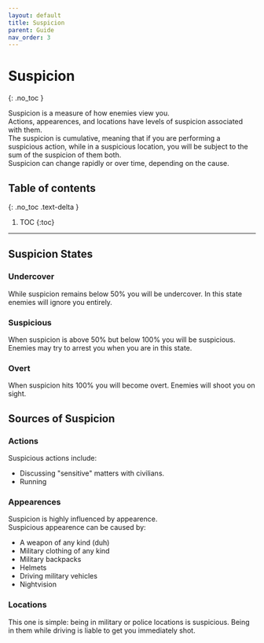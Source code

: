 ```yaml
---
layout: default
title: Suspicion
parent: Guide
nav_order: 3
---
```


# Suspicion
{: .no_toc }

Suspicion is a measure of how enemies view you.  
Actions, appearences, and locations have levels of suspicion associated with them.  
The suspicion is cumulative, meaning that if you are performing a suspicious action, 
while in a suspicious location, you will be subject to the sum of the suspicion of them both.  
Suspicion can change rapidly or over time, depending on the cause.  

## Table of contents
{: .no_toc .text-delta }

1. TOC
{:toc}

---

## Suspicion States

### Undercover

While suspicion remains below 50% you will be undercover. In this state enemies will ignore you entirely.  

### Suspicious

When suspicion is above 50% but below 100% you will be suspicious. Enemies may try to arrest you when you are in this state.  

### Overt

When suspicion hits 100% you will become overt. Enemies will shoot you on sight.  

## Sources of Suspicion

### Actions

Suspicious actions include:
- Discussing "sensitive" matters with civilians.
- Running

### Appearences

Suspicion is highly influenced by appearence.  
Suspicious appearence can be caused by:
- A weapon of any kind (duh)
- Military clothing of any kind
- Military backpacks
- Helmets
- Driving military vehicles
- Nightvision

### Locations

This one is simple: being in military or police locations is suspicious. Being in them while driving is liable to get you immediately shot.  
